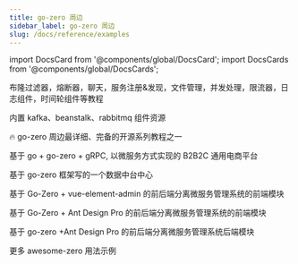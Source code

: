 ```yaml
---
title: go-zero 周边
sidebar_label: go-zero 周边
slug: /docs/reference/examples
---
```


import DocsCard from '@components/global/DocsCard';
import DocsCards from '@components/global/DocsCards';

<head>
  <style>{`:root {
    :root {
      --doc-item-container-width: 60rem;
    }
`}</style>
</head>

<DocsCards>

<DocsCard
header="zero-examples"
href="https://github.com/zeromicro/zero-examples"
icon="/icons/example-icon.svg"
hoverIcon="/icons/example-icon-hover.svg">

<p>布隆过滤器，熔断器，聊天，服务注册&发现，文件管理，并发处理，限流器，日志组件，时间轮组件等教程</p>
</DocsCard>

<DocsCard
header="go-queue"
href="https://github.com/zeromicro/go-queue"
icon="/icons/queue-icon.svg"
hoverIcon="/icons/queue-icon-hover.svg">

<p>内置 kafka、beanstalk、rabbitmq 组件资源</p>
</DocsCard>

<DocsCard
header="go-zero-looklook"
href="https://github.com/Mikaelemmmm/go-zero-looklook"
icon="/icons/looklook-icon.svg"
hoverIcon="/icons/looklook-icon-hover.svg">

<p>🔥 go-zero 周边最详细、完备的开源系列教程之一</p>
</DocsCard>

<DocsCard
header="zeromall"
href="https://github.com/zeromicro/zeromall"
icon="/icons/mall-icon.svg"
hoverIcon="/icons/mall-icon-hover.svg">

<p>基于 go + go-zero + gRPC, 以微服务方式实现的 B2B2C 通用电商平台</p>
</DocsCard>

<DocsCard
header="datacenter"
href="https://github.com/jackluo2012/datacenter"
icon="/icons/datacenter-icon.svg"
hoverIcon="/icons/datacenter-icon-hover.svg">

<p>基于 go-zero 框架写的一个数据中台中心</p>
</DocsCard>

<DocsCard
header="zero-vue-admin"
href="https://github.com/feihua/zero-vue-admin"
icon="/icons/vue-icon.svg"
hoverIcon="/icons/vue-icon-hover.svg">

<p>基于 Go-Zero + vue-element-admin 的前后端分离微服务管理系统的前端模块</p>
</DocsCard>

<DocsCard
header="zero-admin-ui"
href="https://github.com/feihua/zero-admin-ui"
icon="/icons/ui-icon.svg"
hoverIcon="/icons/ui-icon-hover.svg">

<p>基于 Go-Zero + Ant Design Pro 的前后端分离微服务管理系统的前端模块</p>
</DocsCard>

<DocsCard
header="zero-admin"
href="https://github.com/feihua/zero-admin"
icon="/icons/admin-icon.svg"
hoverIcon="/icons/admin-icon-hover.svg">

<p>基于 go-zero +Ant Design Pro 的前后端分离微服务管理系统后端模块</p>
</DocsCard>

<DocsCard
header="awesome-zero"
href="https://github.com/zeromicro/awesome-zero"
icon="/icons/awesome-icon.svg"
hoverIcon="/icons/awesome-icon-hover.svg">

<p>更多 awesome-zero 用法示例</p>
</DocsCard>

</DocsCards>
